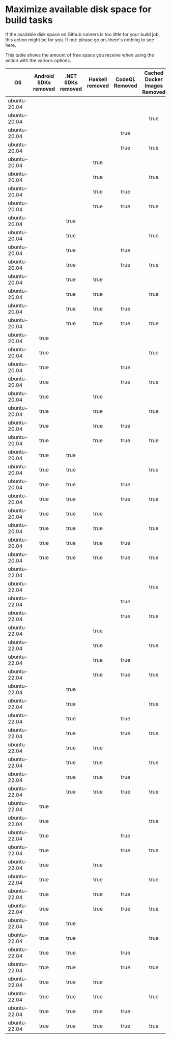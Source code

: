# Maximize available disk space for build tasks

If the available disk space on Github runners is too little for your build job, this action might be for you.
If not: please go on, there's nothing to see here.

This table shows the amount of free space you receive when using the action with the various options.

OS | Android SDKs removed | .NET SDKs removed | Haskell removed | CodeQL Removed | Cached Docker Images Removed | GB freed | GB free | Elapsed Time (seconds) |
---|:--------------------:|:-----------------:|:---------------:|:--------------:|:----------------------------:|:--------:|:-------:|:----------------------:|
ubuntu-20.04 |  |  |  |  |  | 63 | 83 | 2
ubuntu-20.04 |  |  |  |  | true | 66 | 86 | 69
ubuntu-20.04 |  |  |  | true |  | 68 | 88 | 3
ubuntu-20.04 |  |  |  | true | true | 71 | 91 | 41
ubuntu-20.04 |  |  | true |  |  | 63 | 83 | 2
ubuntu-20.04 |  |  | true |  | true | 66 | 86 | 43
ubuntu-20.04 |  |  | true | true |  | 68 | 88 | 3
ubuntu-20.04 |  |  | true | true | true | 71 | 91 | 29
ubuntu-20.04 |  | true |  |  |  | 64 | 84 | 2
ubuntu-20.04 |  | true |  |  | true | 67 | 87 | 7
ubuntu-20.04 |  | true |  | true |  | 69 | 89 | 4
ubuntu-20.04 |  | true |  | true | true | 72 | 92 | 65
ubuntu-20.04 |  | true | true |  |  | 64 | 84 | 3
ubuntu-20.04 |  | true | true |  | true | 67 | 87 | 28
ubuntu-20.04 |  | true | true | true |  | 69 | 89 | 4
ubuntu-20.04 |  | true | true | true | true | 72 | 92 | 48
ubuntu-20.04 | true |  |  |  |  | 71 | 91 | 63
ubuntu-20.04 | true |  |  |  | true | 75 | 95 | 12
ubuntu-20.04 | true |  |  | true |  | 76 | 96 | 7
ubuntu-20.04 | true |  |  | true | true | 80 | 100 | 51
ubuntu-20.04 | true |  | true |  |  | 71 | 91 | 8
ubuntu-20.04 | true |  | true |  | true | 75 | 95 | 12
ubuntu-20.04 | true |  | true | true |  | 76 | 96 | 46
ubuntu-20.04 | true |  | true | true | true | 80 | 100 | 109
ubuntu-20.04 | true | true |  |  |  | 73 | 93 | 60
ubuntu-20.04 | true | true |  |  | true | 76 | 96 | 100
ubuntu-20.04 | true | true |  | true |  | 78 | 98 | 8
ubuntu-20.04 | true | true |  | true | true | 81 | 101 | 47
ubuntu-20.04 | true | true | true |  |  | 73 | 93 | 9
ubuntu-20.04 | true | true | true |  | true | 76 | 96 | 117
ubuntu-20.04 | true | true | true | true |  | 78 | 98 | 9
ubuntu-20.04 | true | true | true | true | true | 81 | 101 | 109
ubuntu-22.04 |  |  |  |  |  | 63 | 84 | 2
ubuntu-22.04 |  |  |  |  | true | 66 | 87 | 38
ubuntu-22.04 |  |  |  | true |  | 68 | 89 | 3
ubuntu-22.04 |  |  |  | true | true | 71 | 92 | 9
ubuntu-22.04 |  |  | true |  |  | 63 | 84 | 2
ubuntu-22.04 |  |  | true |  | true | 66 | 87 | 29
ubuntu-22.04 |  |  | true | true |  | 68 | 89 | 4
ubuntu-22.04 |  |  | true | true | true | 71 | 92 | 34
ubuntu-22.04 |  | true |  |  |  | 64 | 85 | 4
ubuntu-22.04 |  | true |  |  | true | 68 | 89 | 8
ubuntu-22.04 |  | true |  | true |  | 69 | 90 | 6
ubuntu-22.04 |  | true |  | true | true | 73 | 94 | 9
ubuntu-22.04 |  | true | true |  |  | 64 | 85 | 4
ubuntu-22.04 |  | true | true |  | true | 68 | 89 | 7
ubuntu-22.04 |  | true | true | true |  | 69 | 90 | 4
ubuntu-22.04 |  | true | true | true | true | 73 | 94 | 38
ubuntu-22.04 | true |  |  |  |  | 72 | 93 | 45
ubuntu-22.04 | true |  |  |  | true | 75 | 96 | 100
ubuntu-22.04 | true |  |  | true |  | 77 | 98 | 11
ubuntu-22.04 | true |  |  | true | true | 80 | 101 | 15
ubuntu-22.04 | true |  | true |  |  | 72 | 93 | 10
ubuntu-22.04 | true |  | true |  | true | 75 | 96 | 96
ubuntu-22.04 | true |  | true | true |  | 77 | 98 | 55
ubuntu-22.04 | true |  | true | true | true | 80 | 101 | 91
ubuntu-22.04 | true | true |  |  |  | 73 | 94 | 12
ubuntu-22.04 | true | true |  |  | true | 76 | 97 | 80
ubuntu-22.04 | true | true |  | true |  | 78 | 99 | 14
ubuntu-22.04 | true | true |  | true | true | 81 | 102 | 82
ubuntu-22.04 | true | true | true |  |  | 73 | 94 | 12
ubuntu-22.04 | true | true | true |  | true | 76 | 97 | 13
ubuntu-22.04 | true | true | true | true |  | 78 | 99 | 14
ubuntu-22.04 | true | true | true | true | true | 81 | 102 | 17
